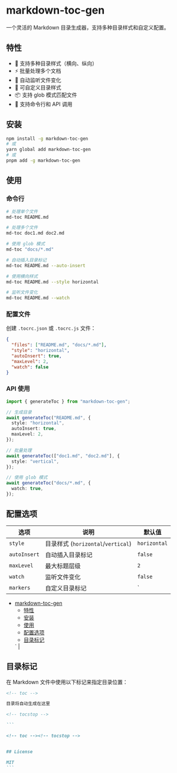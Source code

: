 # markdown-toc-gen

一个灵活的 Markdown 目录生成器，支持多种目录样式和自定义配置。

## 特性

- 🎯 支持多种目录样式（横向、纵向）
- ⚡️ 批量处理多个文档
- 🔄 自动监听文件变化
- 🎨 可自定义目录样式
- 📦 支持 glob 模式匹配文件
- 🚀 支持命令行和 API 调用

## 安装

```bash
npm install -g markdown-toc-gen
# 或
yarn global add markdown-toc-gen
# 或
pnpm add -g markdown-toc-gen
```

## 使用

### 命令行

```bash
# 处理单个文件
md-toc README.md

# 处理多个文件
md-toc doc1.md doc2.md

# 使用 glob 模式
md-toc "docs/*.md"

# 自动插入目录标记
md-toc README.md --auto-insert

# 使用横向样式
md-toc README.md --style horizontal

# 监听文件变化
md-toc README.md --watch
```

### 配置文件

创建 `.tocrc.json` 或 `.tocrc.js` 文件：

```json
{
  "files": ["README.md", "docs/*.md"],
  "style": "horizontal",
  "autoInsert": true,
  "maxLevel": 2,
  "watch": false
}
```

### API 使用

```typescript
import { generateToc } from "markdown-toc-gen";

// 生成目录
await generateToc("README.md", {
  style: "horizontal",
  autoInsert: true,
  maxLevel: 2,
});

// 批量处理
await generateToc(["doc1.md", "doc2.md"], {
  style: "vertical",
});

// 使用 glob 模式
await generateToc("docs/*.md", {
  watch: true,
});
```

## 配置选项

| 选项         | 说明                               | 默认值        |
| ------------ | ---------------------------------- | ------------- |
| `style`      | 目录样式 (`horizontal`/`vertical`) | `horizontal`  |
| `autoInsert` | 自动插入目录标记                   | `false`       |
| `maxLevel`   | 最大标题层级                       | `2`           |
| `watch`      | 监听文件变化                       | `false`       |
| `markers`    | 自定义目录标记                     | `<!-- toc --> |

- [markdown-toc-gen](#markdown-toc-gen)
  - [特性](#特性)
  - [安装](#安装)
  - [使用](#使用)
  - [配置选项](#配置选项)
  - [目录标记](#目录标记)
  <!-- tocstop -->` |

## 目录标记

在 Markdown 文件中使用以下标记来指定目录位置：

````markdown
<!-- toc -->

目录将自动生成在这里

<!-- tocstop -->

```

<!-- toc --><!-- tocstop -->


## License

MIT
```
````
